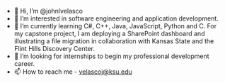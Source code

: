 - 👋 Hi, I’m @johnlvelasco
- 👀 I’m interested in software engineering and application development.
- 🌱 I’m currently learning C#, C++, Java, JavaScript, Python and C. For my capstone project, I am deploying a SharePoint dashboard and illustrating a file migration in collaboration with Kansas State and the Flint Hills Discovery Center. 
- 💞️ I’m looking for internships to begin my professional development career.
- 📫 How to reach me - velascoj@ksu.edu

<!---
johnlvelasco/johnlvelasco is a ✨ special ✨ repository because its `README.md` (this file) appears on your GitHub profile.
You can click the Preview link to take a look at your changes.
--->
